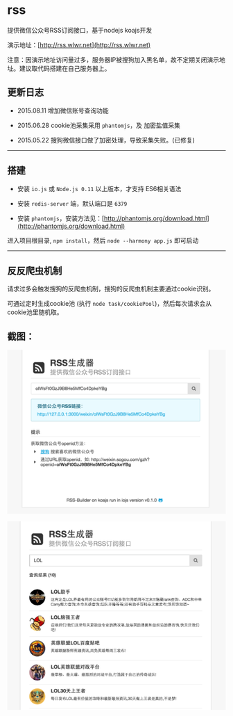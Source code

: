 # rss
提供微信公众号RSS订阅接口，基于nodejs koajs开发

演示地址：[http://rss.wlwr.net](http://rss.wlwr.net)

注意：因演示地址访问量过多，服务器IP被搜狗加入黑名单，故不定期关闭演示地址。建议取代码搭建在自己服务器上。

## 更新日志

- 2015.08.11 增加微信账号查询功能

- 2015.06.28 cookie池采集采用 `phantomjs`，及 加密盐值采集

- 2015.05.22 搜狗微信接口做了加密处理，导致采集失败。(已修复)

---

## 搭建

- 安装 `io.js` 或 `Node.js 0.11` 以上版本，才支持 ES6相关语法

- 安装 `redis-server` 端，默认端口是 `6379`

- 安装 `phantomjs`，安装方法见：[http://phantomjs.org/download.html](http://phantomjs.org/download.html)


进入项目根目录, `npm install`，然后 `node --harmony app.js` 即可启动

----

## 反反爬虫机制

请求过多会触发搜狗的反爬虫机制，搜狗的反爬虫机制主要通过cookie识别。

可通过定时生成cookie池 (执行 `node task/cookiePool`)，然后每次请求会从cookie池里随机取。


## 截图：

![首页](demo/home.png)

![查询](demo/search.png)

